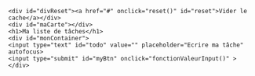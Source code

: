 <!DOCTYPE html>
<html lang="fr">
<head>
<meta charset="UTF-8">
<meta name="viewport" content="width=device-width, initial-scale=1.0">
<title>Document</title>
<link type="text/css" rel="stylesheet" href="css/style.css">  
<!-- Font -->
<link rel="preconnect" href="https://fonts.gstatic.com">
<link href="https://fonts.googleapis.com/css2?family=Dancing+Script&display=swap" rel="stylesheet">
<script src="https://use.fontawesome.com/3a702bce7b.js"></script>
<link href="https://cdnjs.cloudflare.com/ajax/libs/font-awesome/5.9.0/css/all.css"rel="stylesheet"/>


</head>
<body>

    <div id="divReset"><a href="#" onclick="reset()" id="reset">Vider le cache</a></div>
    <div id="maCarte"></div>
    <h1>Ma liste de tâches</h1>
    <div id="monContainer">
    <input type="text" id="todo" value="" placeholder="Ecrire ma tâche" autofocus>
    <input type="submit" id="myBtn" onclick="fonctionValeurInput()" >
    </div>

<script type="text/javascript" src="js/todo.js"></script>

</body>
</html>